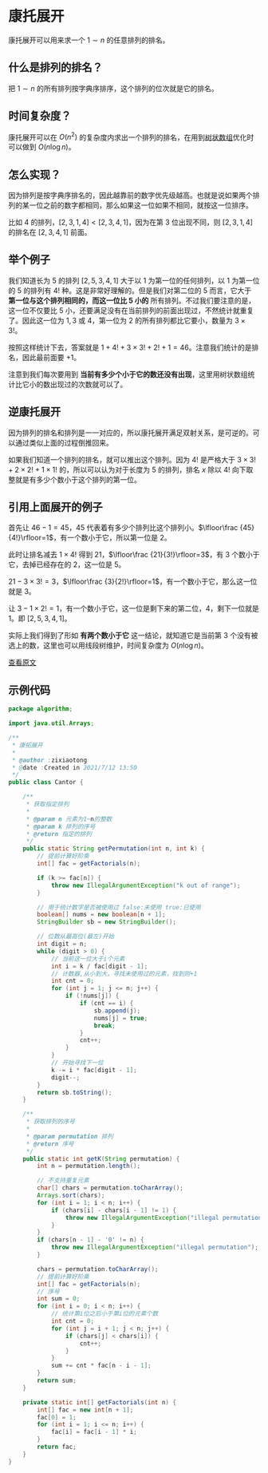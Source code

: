# 康托展开

康托展开可以用来求一个 $1\sim n$ 的任意排列的排名。

## 什么是排列的排名？

把 $1\sim n$ 的所有排列按字典序排序，这个排列的位次就是它的排名。

## 时间复杂度？

康托展开可以在 $O(n^2)$ 的复杂度内求出一个排列的排名，在用到[树状数组]()优化时可以做到 $O(n\log n)$。

## 怎么实现？

因为排列是按字典序排名的，因此越靠前的数字优先级越高。也就是说如果两个排列的某一位之前的数字都相同，那么如果这一位如果不相同，就按这一位排序。

比如 $4$ 的排列，$[2,3,1,4]<[2,3,4,1]$，因为在第 $3$ 位出现不同，则 $[2,3,1,4]$ 的排名在 $[2,3,4,1]$ 前面。

## 举个例子

我们知道长为 $5$ 的排列 $[2,5,3,4,1]$ 大于以 $1$ 为第一位的任何排列，以 $1$ 为第一位的 $5$ 的排列有 $4!$ 种。这是非常好理解的。但是我们对第二位的 $5$ 而言，它大于 **第一位与这个排列相同的，而这一位比 $5$ 小的** 所有排列。不过我们要注意的是，这一位不仅要比 $5$ 小，还要满足没有在当前排列的前面出现过，不然统计就重复了。因此这一位为 $1,3$ 或 $4$，第一位为 $2$ 的所有排列都比它要小，数量为 $3\times 3!$。

按照这样统计下去，答案就是 $1+4!+3\times 3!+2!+1=46$。注意我们统计的是排名，因此最前面要 $+1$。

注意到我们每次要用到 **当前有多少个小于它的数还没有出现**，这里用树状数组统计比它小的数出现过的次数就可以了。

## 逆康托展开

因为排列的排名和排列是一一对应的，所以康托展开满足双射关系，是可逆的。可以通过类似上面的过程倒推回来。

如果我们知道一个排列的排名，就可以推出这个排列。因为 $4!$ 是严格大于 $3\times 3!+2\times 2!+1\times 1!$ 的，所以可以认为对于长度为 $5$ 的排列，排名 $x$ 除以 $4!$ 向下取整就是有多少个数小于这个排列的第一位。

## 引用上面展开的例子

首先让 $46-1=45$，$45$ 代表着有多少个排列比这个排列小。$\lfloor\frac {45}{4!}\rfloor=1$，有一个数小于它，所以第一位是 $2$。

此时让排名减去 $1\times 4!$ 得到 $21$，$\lfloor\frac {21}{3!}\rfloor=3$，有 $3$ 个数小于它，去掉已经存在的 $2$，这一位是 $5$。

$21-3\times 3!=3$，$\lfloor\frac {3}{2!}\rfloor=1$，有一个数小于它，那么这一位就是 $3$。

让 $3-1\times 2!=1$，有一个数小于它，这一位是剩下来的第二位，$4$，剩下一位就是 $1$。即 $[2,5,3,4,1]$。

实际上我们得到了形如 **有两个数小于它** 这一结论，就知道它是当前第 $3$ 个没有被选上的数，这里也可以用线段树维护，时间复杂度为 $O(n\log n)$。

[查看原文](https://oi-wiki.org/math/cantor/)

## 示例代码

```java
package algorithm;

import java.util.Arrays;

/**
 * 康拓展开
 *
 * @author :zixiaotong
 * @date :Created in 2021/7/12 13:50
 */
public class Cantor {

    /**
     * 获取指定排列
     *
     * @param n 元素为1~n的整数
     * @param k 排列的序号
     * @return 指定的排列
     */
    public static String getPermutation(int n, int k) {
        // 提前计算好阶乘
        int[] fac = getFactorials(n);

        if (k >= fac[n]) {
            throw new IllegalArgumentException("k out of range");
        }

        // 用于统计数字是否被使用过 false:未使用 true:已使用
        boolean[] nums = new boolean[n + 1];
        StringBuilder sb = new StringBuilder();

        // 位数从最高位(最左)开始
        int digit = n;
        while (digit > 0) {
            // 当前这一位大于i个元素
            int i = k / fac[digit - 1];
            // 计数器,从小到大，寻找未使用过的元素，找到则+1
            int cnt = 0;
            for (int j = 1; j <= n; j++) {
                if (!nums[j]) {
                    if (cnt == i) {
                        sb.append(j);
                        nums[j] = true;
                        break;
                    }
                    cnt++;
                }
            }
            // 开始寻找下一位
            k -= i * fac[digit - 1];
            digit--;
        }
        return sb.toString();
    }

    /**
     * 获取排列的序号
     *
     * @param permutation 排列
     * @return 序号
     */
    public static int getK(String permutation) {
        int n = permutation.length();

        // 不支持重复元素
        char[] chars = permutation.toCharArray();
        Arrays.sort(chars);
        for (int i = 1; i < n; i++) {
            if (chars[i] - chars[i - 1] != 1) {
                throw new IllegalArgumentException("illegal permutation");
            }
        }
        if (chars[n - 1] - '0' != n) {
            throw new IllegalArgumentException("illegal permutation");
        }

        chars = permutation.toCharArray();
        // 提前计算好阶乘
        int[] fac = getFactorials(n);
        // 序号
        int sum = 0;
        for (int i = 0; i < n; i++) {
            // 统计第i位之后小于第i位的元素个数
            int cnt = 0;
            for (int j = i + 1; j < n; j++) {
                if (chars[j] < chars[i]) {
                    cnt++;
                }
            }
            sum += cnt * fac[n - i - 1];
        }
        return sum;
    }

    private static int[] getFactorials(int n) {
        int[] fac = new int[n + 1];
        fac[0] = 1;
        for (int i = 1; i <= n; i++) {
            fac[i] = fac[i - 1] * i;
        }
        return fac;
    }
}

```

